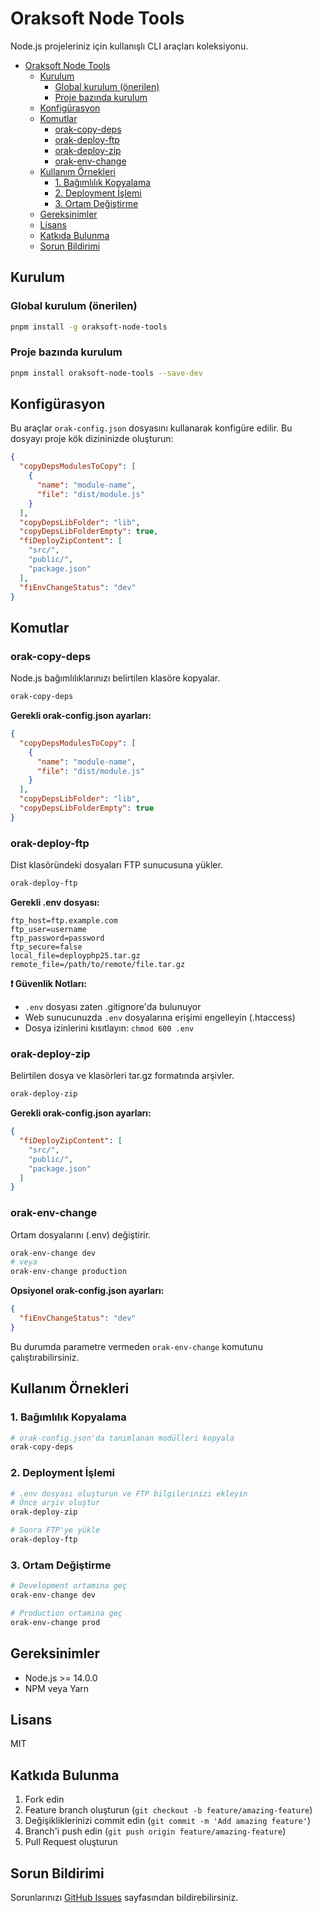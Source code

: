 # Oraksoft Node Tools

Node.js projeleriniz için kullanışlı CLI araçları koleksiyonu.

- [Oraksoft Node Tools](#oraksoft-node-tools)
  - [Kurulum](#kurulum)
    - [Global kurulum (önerilen)](#global-kurulum-önerilen)
    - [Proje bazında kurulum](#proje-bazında-kurulum)
  - [Konfigürasyon](#konfigürasyon)
  - [Komutlar](#komutlar)
    - [orak-copy-deps](#orak-copy-deps)
    - [orak-deploy-ftp](#orak-deploy-ftp)
    - [orak-deploy-zip](#orak-deploy-zip)
    - [orak-env-change](#orak-env-change)
  - [Kullanım Örnekleri](#kullanım-örnekleri)
    - [1. Bağımlılık Kopyalama](#1-bağımlılık-kopyalama)
    - [2. Deployment İşlemi](#2-deployment-i̇şlemi)
    - [3. Ortam Değiştirme](#3-ortam-değiştirme)
  - [Gereksinimler](#gereksinimler)
  - [Lisans](#lisans)
  - [Katkıda Bulunma](#katkıda-bulunma)
  - [Sorun Bildirimi](#sorun-bildirimi)


## Kurulum

### Global kurulum (önerilen)
```bash
pnpm install -g oraksoft-node-tools
```

### Proje bazında kurulum
```bash
pnpm install oraksoft-node-tools --save-dev
```

## Konfigürasyon

Bu araçlar `orak-config.json` dosyasını kullanarak konfigüre edilir. Bu dosyayı proje kök dizininizde oluşturun:

```json
{
  "copyDepsModulesToCopy": [
    {
      "name": "module-name",
      "file": "dist/module.js"
    }
  ],
  "copyDepsLibFolder": "lib",
  "copyDepsLibFolderEmpty": true,
  "fiDeployZipContent": [
    "src/",
    "public/",
    "package.json"
  ],
  "fiEnvChangeStatus": "dev"
}
```

## Komutlar

### orak-copy-deps
Node.js bağımlılıklarınızı belirtilen klasöre kopyalar.

```bash
orak-copy-deps
```

**Gerekli orak-config.json ayarları:**
```json
{
  "copyDepsModulesToCopy": [
    {
      "name": "module-name",
      "file": "dist/module.js"
    }
  ],
  "copyDepsLibFolder": "lib",
  "copyDepsLibFolderEmpty": true
}
```

### orak-deploy-ftp
Dist klasöründeki dosyaları FTP sunucusuna yükler.

```bash
orak-deploy-ftp
```

**Gerekli .env dosyası:**
```env
ftp_host=ftp.example.com
ftp_user=username
ftp_password=password
ftp_secure=false
local_file=deployphp25.tar.gz
remote_file=/path/to/remote/file.tar.gz
```

**❗ Güvenlik Notları:**
- `.env` dosyası zaten .gitignore'da bulunuyor
- Web sunucunuzda `.env` dosyalarına erişimi engelleyin (.htaccess)
- Dosya izinlerini kısıtlayın: `chmod 600 .env`

### orak-deploy-zip
Belirtilen dosya ve klasörleri tar.gz formatında arşivler.

```bash
orak-deploy-zip
```

**Gerekli orak-config.json ayarları:**
```json
{
  "fiDeployZipContent": [
    "src/",
    "public/",
    "package.json"
  ]
}
```

### orak-env-change
Ortam dosyalarını (.env) değiştirir.

```bash
orak-env-change dev
# veya
orak-env-change production
```

**Opsiyonel orak-config.json ayarları:**
```json
{
  "fiEnvChangeStatus": "dev"
}
```

Bu durumda parametre vermeden `orak-env-change` komutunu çalıştırabilirsiniz.

## Kullanım Örnekleri

### 1. Bağımlılık Kopyalama
```bash
# orak-config.json'da tanımlanan modülleri kopyala
orak-copy-deps
```

### 2. Deployment İşlemi
```bash
# .env dosyası oluşturun ve FTP bilgilerinizi ekleyin
# Önce arşiv oluştur
orak-deploy-zip

# Sonra FTP'ye yükle
orak-deploy-ftp
```

### 3. Ortam Değiştirme
```bash
# Development ortamına geç
orak-env-change dev

# Production ortamına geç
orak-env-change prod
```

## Gereksinimler

- Node.js >= 14.0.0
- NPM veya Yarn

## Lisans

MIT

## Katkıda Bulunma

1. Fork edin
2. Feature branch oluşturun (`git checkout -b feature/amazing-feature`)
3. Değişikliklerinizi commit edin (`git commit -m 'Add amazing feature'`)
4. Branch'i push edin (`git push origin feature/amazing-feature`)
5. Pull Request oluşturun

## Sorun Bildirimi

Sorunlarınızı [GitHub Issues](https://github.com/oraksoftware/oraksoft-node-tools/issues) sayfasından bildirebilirsiniz.